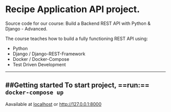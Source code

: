 # Recipe Application API project.

Source code for our course: Build a Backend REST API with Python & Django - Advanced.

The course teaches how to build a fully functioning REST API using:

- Python
- Django / Django-REST-Framework
- Docker / Docker-Compose
- Test Driven Development

---
##Getting started
To start project, ==run:==
`docker-compose up`
---
Aavailable at [localhost](http://localhost:8000) or http://127.0.0.1:8000
